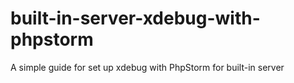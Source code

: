 # built-in-server-xdebug-with-phpstorm
A simple guide for set up xdebug with PhpStorm for built-in server
